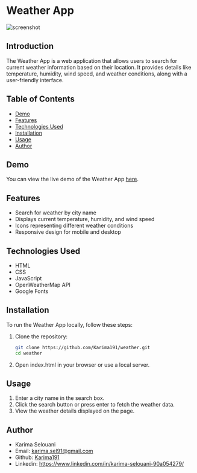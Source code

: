 
# Weather App

![screenshot](https://github.com/user-attachments/assets/a81e887c-dd10-4016-80cb-f4bace8107f7)

## Introduction
The Weather App is a web application that allows users to search for current weather information based on their location. It provides details like temperature, humidity, wind speed, and weather conditions, along with a user-friendly interface.

## Table of Contents
- [Demo](#demo)
- [Features](#features)
- [Technologies Used](#technologies-used)
- [Installation](#installation)
- [Usage](#usage)
- [Author](#author)

## Demo
You can view the live demo of the Weather App [here](https://www.youtube.com/watch?v=c0zdjuurgJw).

## Features
- Search for weather by city name
- Displays current temperature, humidity, and wind speed
- Icons representing different weather conditions
- Responsive design for mobile and desktop

## Technologies Used
- HTML
- CSS
- JavaScript
- OpenWeatherMap API
- Google Fonts

## Installation
To run the Weather App locally, follow these steps:

1. Clone the repository:
   ```bash
   git clone https://github.com/Karima191/weather.git
   cd weather
2. Open index.html in your browser or use a local server.

## Usage
1. Enter a city name in the search box.
2. Click the search button or press enter to fetch the weather data.
3. View the weather details displayed on the page.

## Author
   * Karima Selouani
   * Email: karima.sel91@gmail.com
   * Github: [Karima191](https://github.com/Karima191)
   * Linkedin: https://www.linkedin.com/in/karima-selouani-90a054279/
